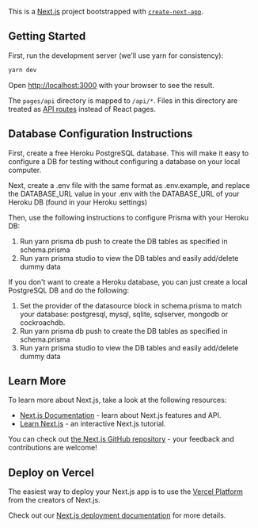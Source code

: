 This is a [Next.js](https://nextjs.org/) project bootstrapped with [`create-next-app`](https://github.com/vercel/next.js/tree/canary/packages/create-next-app).

## Getting Started

First, run the development server (we'll use yarn for consistency):

```bash
yarn dev
```

Open [http://localhost:3000](http://localhost:3000) with your browser to see the result.

The `pages/api` directory is mapped to `/api/*`. Files in this directory are treated as [API routes](https://nextjs.org/docs/api-routes/introduction) instead of React pages.

## Database Configuration Instructions

First, create a free Heroku PostgreSQL database. This will make it easy to configure a DB for testing without configuring a database on your local computer.

Next, create a .env file with the same format as .env.example, and replace the DATABASE_URL value in your .env with the DATABASE_URL of your Heroku DB (found in your Heroku settings)

Then, use the following instructions to configure Prisma with your Heroku DB:

1. Run yarn prisma db push to create the DB tables as specified in schema.prisma
2. Run yarn prisma studio to view the DB tables and easily add/delete dummy data

If you don't want to create a Heroku database, you can just create a local PostgreSQL DB and do the following:
1. Set the provider of the datasource block in schema.prisma to match your database: postgresql, mysql, sqlite, sqlserver, mongodb or cockroachdb. 
2. Run yarn prisma db push to create the DB tables as specified in schema.prisma 
3. Run yarn prisma studio to view the DB tables and easily add/delete dummy data

## Learn More

To learn more about Next.js, take a look at the following resources:

- [Next.js Documentation](https://nextjs.org/docs) - learn about Next.js features and API.
- [Learn Next.js](https://nextjs.org/learn) - an interactive Next.js tutorial.

You can check out [the Next.js GitHub repository](https://github.com/vercel/next.js/) - your feedback and contributions are welcome!

## Deploy on Vercel

The easiest way to deploy your Next.js app is to use the [Vercel Platform](https://vercel.com/new?utm_medium=default-template&filter=next.js&utm_source=create-next-app&utm_campaign=create-next-app-readme) from the creators of Next.js.

Check out our [Next.js deployment documentation](https://nextjs.org/docs/deployment) for more details.
